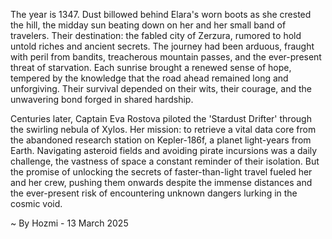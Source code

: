 
The year is 1347.  Dust billowed behind Elara's worn boots as she crested the hill, the midday sun beating down on her and her small band of travelers.  Their destination: the fabled city of Zerzura, rumored to hold untold riches and ancient secrets. The journey had been arduous, fraught with peril from bandits, treacherous mountain passes, and the ever-present threat of starvation.  Each sunrise brought a renewed sense of hope, tempered by the knowledge that the road ahead remained long and unforgiving.  Their survival depended on their wits, their courage, and the unwavering bond forged in shared hardship.

Centuries later, Captain Eva Rostova piloted the 'Stardust Drifter' through the swirling nebula of Xylos.  Her mission: to retrieve a vital data core from the abandoned research station on Kepler-186f, a planet light-years from Earth.  Navigating asteroid fields and avoiding pirate incursions was a daily challenge, the vastness of space a constant reminder of their isolation.  But the promise of unlocking the secrets of faster-than-light travel fueled her and her crew, pushing them onwards despite the immense distances and the ever-present risk of encountering unknown dangers lurking in the cosmic void.

~ By Hozmi - 13 March 2025
